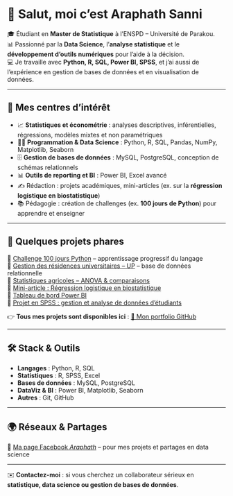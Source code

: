 # 👋 Salut, moi c’est **Araphath Sanni**  

🎓 Étudiant en **Master de Statistique** à l’ENSPD – Université de Parakou.  
📊 Passionné par la **Data Science**, l’**analyse statistique** et le **développement d’outils numériques** pour l’aide à la décision.  
💻 Je travaille avec **Python, R, SQL, Power BI, SPSS**, et j’ai aussi de l’expérience en gestion de bases de données et en visualisation de données.  

---

## 🚀 Mes centres d’intérêt  
- 📈 **Statistiques et économétrie** : analyses descriptives, inférentielles, régressions, modèles mixtes et non paramétriques  
- 🧑‍💻 **Programmation & Data Science** : Python, R, SQL, Pandas, NumPy, Matplotlib, Seaborn  
- 🗄️ **Gestion de bases de données** : MySQL, PostgreSQL, conception de schémas relationnels  
- 📊 **Outils de reporting et BI** : Power BI, Excel avancé  
- ✍️ Rédaction : projets académiques, mini-articles (ex. sur la **régression logistique en biostatistique**)  
- 📚 Pédagogie : création de challenges (ex. **100 jours de Python**) pour apprendre et enseigner  

---

## 📌 Quelques projets phares  
🔹 [Challenge 100 jours Python](https://github.com/) – apprentissage progressif du langage  
🔹 [Gestion des résidences universitaires – UP](https://github.com/) – base de données relationnelle  
🔹 [Statistiques agricoles – ANOVA & comparaisons](https://github.com/)  
🔹 [Mini-article : Régression logistique en biostatistique](https://github.com/)  
🔹 [Tableau de bord Power BI](https://github.com/)  
🔹 [Projet en SPSS : gestion et analyse de données d’étudiants](https://github.com/)  

👉 **Tous mes projets sont disponibles ici** : [📂 Mon portfolio GitHub](https://github.com/)  

---

## 🛠️ Stack & Outils  
- **Langages** : Python, R, SQL  
- **Statistiques** : R, SPSS, Excel  
- **Bases de données** : MySQL, PostgreSQL  
- **DataViz & BI** : Power BI, Matplotlib, Seaborn  
- **Autres** : Git, GitHub  

---

## 🌍 Réseaux & Partages  
🔗 [Ma page Facebook *Araphath*](https://www.facebook.com/) – pour mes projets et partages en data science  

---

✉️ **Contactez-moi** : si vous cherchez un collaborateur sérieux en **statistique, data science ou gestion de bases de données**.  
